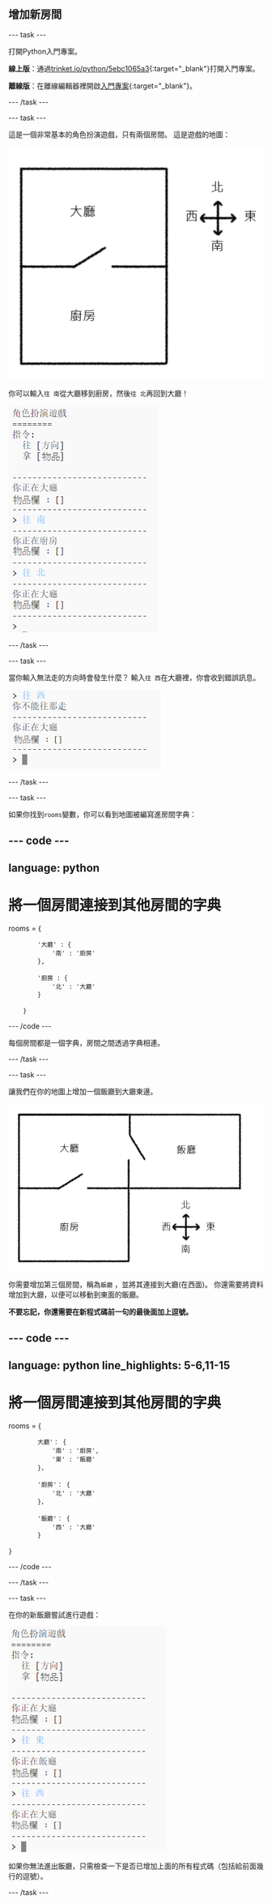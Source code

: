 ## 增加新房間

--- task ---

打開Python入門專案。

**線上版**：通過[trinket.io/python/5ebc1065a3](https://trinket.io/python/5ebc1065a3){:target="_blank"}打開入門專案。

**離線版**：在離線編輯器裡開啟[入門專案](http://rpf.io/p/zh-TW/rpg-go){:target="_blank"}。

--- /task ---

--- task ---

這是一個非常基本的角色扮演遊戲，只有兩個房間。 這是遊戲的地圖：

![截圖](images/rpg-map1.png)

你可以輸入`往 南`從大廳移到廚房，然後`往 北`再回到大廳！

![截圖](images/rpg-controls.png)

--- /task ---

--- task ---

當你輸入無法走的方向時會發生什麼？ 輸入`往 西`在大廳裡，你會收到錯誤訊息。

![截圖](images/rpg-error.png)

--- /task ---

--- task ---

如果你找到`rooms`變數，你可以看到地圖被編寫進房間字典：

--- code ---
---
language: python
---
# 將一個房間連接到其他房間的字典
rooms = {

            '大廳' : {
                '南' : '廚房'
            },
    
            '廚房 : {
                '北' : '大廳'
            }
    
        }
--- /code ---

每個房間都是一個字典，房間之間透過字典相連。

--- /task ---

--- task ---

讓我們在你的地圖上增加一個飯廳到大廳東邊。

![截圖](images/rpg-dining.png)

你需要增加第三個房間，稱為`飯廳` ，並將其連接到大廳(在西面)。 你還需要將資料增加到大廳，以便可以移動到東面的飯廳。

**不要忘記，你還需要在新程式碼前一句的最後面加上逗號。**

--- code ---
---
language: python
line_highlights: 5-6,11-15
---
# 將一個房間連接到其他房間的字典
rooms = {

            大廳'： {
                '南' : '廚房',
                '東' : '飯廳'
            }，
    
            '廚房'： {
                '北' : '大廳'
            }，
    
            '飯廳'： {
                '西' : '大廳'
            }
    
    }
--- /code ---

--- /task ---

--- task ---

在你的新飯廳嘗試進行遊戲：

![截圖](images/rpg-dining-test.png)

如果你無法進出飯廳，只需檢查一下是否已增加上面的所有程式碼（包括給前面幾行的逗號）。

--- /task ---